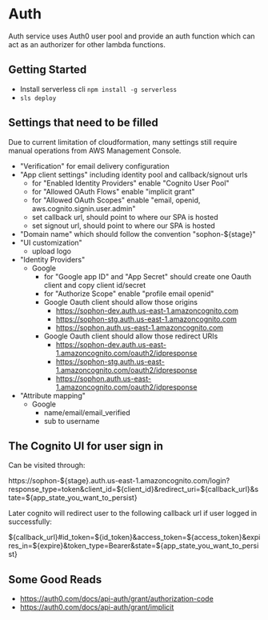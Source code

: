 # Auth

Auth service uses Auth0 user pool and provide an auth function which can act as an authorizer for other lambda functions.

## Getting Started

- Install serverless cli `npm install -g serverless`
- `sls deploy`

## Settings that need to be filled

Due to current limitation of cloudformation, many settings still require manual operations from AWS Management Console.

- "Verification" for email delivery configuration
- "App client settings" including identity pool and callback/signout urls
  - for "Enabled Identity Providers" enable "Cognito User Pool"
  - for "Allowed OAuth Flows" enable "implicit grant"
  - for "Allowed OAuth Scopes" enable "email, openid, aws.cognito.signin.user.admin"
  - set callback url, should point to where our SPA is hosted
  - set signout url, should point to where our SPA is hosted
- "Domain name" which should follow the convention "sophon-${stage}"
- "UI customization"
  - upload logo
- "Identity Providers"
  - Google
    - for "Google app ID" and "App Secret" should create one Oauth client and copy client id/secret
    - for "Authorize Scope" enable "profile email openid"
    - Google Oauth client should allow those origins
      - https://sophon-dev.auth.us-east-1.amazoncognito.com
      - https://sophon-stg.auth.us-east-1.amazoncognito.com
      - https://sophon.auth.us-east-1.amazoncognito.com
    - Google Oauth client should allow those redirect URIs
      - https://sophon-dev.auth.us-east-1.amazoncognito.com/oauth2/idpresponse
      - https://sophon-stg.auth.us-east-1.amazoncognito.com/oauth2/idpresponse
      - https://sophon.auth.us-east-1.amazoncognito.com/oauth2/idpresponse
- "Attribute mapping"
  - Google
    - name/email/email_verified
    - sub to username

## The Cognito UI for user sign in

Can be visited through:

https://sophon-${stage}.auth.us-east-1.amazoncognito.com/login?response_type=token&client_id=${client_id}&redirect_uri=${callback_url}&state=${app_state_you_want_to_persist}

Later cognito will redirect user to the following callback url if user logged in successfully:

${callback_url}#id_token=${id_token}&access_token=${access_token}&expires_in=${expire}&token_type=Bearer&state=${app_state_you_want_to_persist}


## Some Good Reads

- https://auth0.com/docs/api-auth/grant/authorization-code
- https://auth0.com/docs/api-auth/grant/implicit
